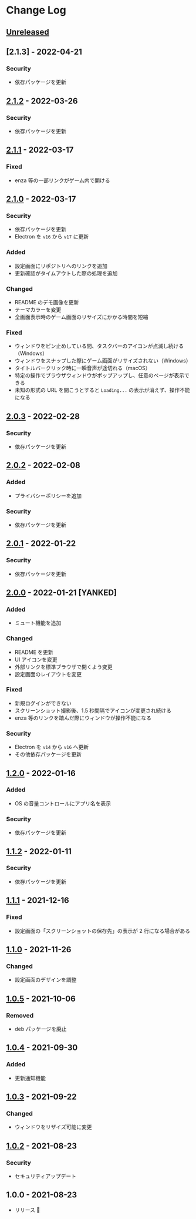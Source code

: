 # Change Log

## [Unreleased]

## [2.1.3] - 2022-04-21

### Security

- 依存パッケージを更新

## [2.1.2] - 2022-03-26

### Security

- 依存パッケージを更新

## [2.1.1] - 2022-03-17

### Fixed

- enza 等の一部リンクがゲーム内で開ける

## [2.1.0] - 2022-03-17

### Security

- 依存パッケージを更新
- Electron を `v16` から `v17` に更新

### Added

- 設定画面にリポジトリへのリンクを追加
- 更新確認がタイムアウトした際の処理を追加

### Changed

- README のデモ画像を更新
- テーマカラーを変更
- 全画面表示時のゲーム画面のリサイズにかかる時間を短縮

### Fixed

- ウィンドウをピン止めしている間、タスクバーのアイコンが点滅し続ける（Windows）
- ウィンドウをスナップした際にゲーム画面がリサイズされない（Windows）
- タイトルバークリック時に一瞬音声が途切れる（macOS）
- 特定の操作でブラウザウィンドウがポップアップし、任意のページが表示できる
- 未知の形式の URL を開こうとすると `Loading...` の表示が消えず、操作不能になる

## [2.0.3] - 2022-02-28

### Security

- 依存パッケージを更新

## [2.0.2] - 2022-02-08

### Added

- プライバシーポリシーを追加

### Security

- 依存パッケージを更新

## [2.0.1] - 2022-01-22

### Security

- 依存パッケージを更新

## [2.0.0] - 2022-01-21 [YANKED]

### Added

- ミュート機能を追加

### Changed

- README を更新
- UI アイコンを変更
- 外部リンクを標準ブラウザで開くよう変更
- 設定画面のレイアウトを変更

### Fixed

- 新規ログインができない
- スクリーンショット撮影後、1.5 秒間隔でアイコンが変更され続ける
- enza 等のリンクを踏んだ際にウィンドウが操作不能になる

### Security

- Electron を `v14` から `v16` へ更新
- その他依存パッケージを更新

## [1.2.0] - 2022-01-16

### Added

- OS の音量コントロールにアプリ名を表示

### Security

- 依存パッケージを更新

## [1.1.2] - 2022-01-11

### Security

- 依存パッケージを更新

## [1.1.1] - 2021-12-16

### Fixed

- 設定画面の「スクリーンショットの保存先」の表示が 2 行になる場合がある

## [1.1.0] - 2021-11-26

### Changed

- 設定画面のデザインを調整

## [1.0.5] - 2021-10-06

### Removed

- deb パッケージを廃止

## [1.0.4] - 2021-09-30

### Added

- 更新通知機能

## [1.0.3] - 2021-09-22

### Changed

- ウィンドウをリザイズ可能に変更

## [1.0.2] - 2021-08-23

### Security

- セキュリティアップデート

## 1.0.0 - 2021-08-23

- リリース 🎉

[unreleased]: https://github.com/arrow2nd/serizawa/compare/v2.1.2...HEAD
[2.1.2]: https://github.com/arrow2nd/serizawa/compare/v2.1.1...v2.1.2
[2.1.1]: https://github.com/arrow2nd/serizawa/compare/v2.1.0...v2.1.1
[2.1.0]: https://github.com/arrow2nd/serizawa/compare/v2.0.3...v2.1.0
[2.0.3]: https://github.com/arrow2nd/serizawa/compare/v2.0.2...v2.0.3
[2.0.2]: https://github.com/arrow2nd/serizawa/compare/v2.0.1...v2.0.2
[2.0.1]: https://github.com/arrow2nd/serizawa/compare/v2.0.0...v2.0.1
[2.0.0]: https://github.com/arrow2nd/serizawa/compare/v1.2.0...v2.0.0
[1.2.0]: https://github.com/arrow2nd/serizawa/compare/v1.1.2...v1.2.0
[1.1.2]: https://github.com/arrow2nd/serizawa/compare/v1.1.1...v1.1.2
[1.1.1]: https://github.com/arrow2nd/serizawa/compare/v1.1.0...v1.1.1
[1.1.0]: https://github.com/arrow2nd/serizawa/compare/v1.0.5...v1.1.0
[1.0.5]: https://github.com/arrow2nd/serizawa/compare/v1.0.4...v1.0.5
[1.0.4]: https://github.com/arrow2nd/serizawa/compare/v1.0.3...v1.0.4
[1.0.3]: https://github.com/arrow2nd/serizawa/compare/v1.0.2...v1.0.3
[1.0.2]: https://github.com/arrow2nd/serizawa/compare/v1.0.0...v1.0.2
